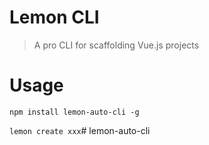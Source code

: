 # Lemon CLI

> A pro CLI for scaffolding Vue.js projects

# Usage

`npm install lemon-auto-cli -g`

`lemon create xxx`# lemon-auto-cli
